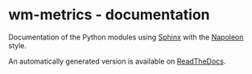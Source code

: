 wm-metrics - documentation
==========================

Documentation of the Python modules using [Sphinx] with the [Napoleon] style.

An automatically generated version is available on [ReadTheDocs].

[Sphinx]: http://sphinx-doc.org/
[Napoleon]: http://sphinxcontrib-napoleon.readthedocs.org/
[ReadTheDocs]: http://wm-metrics.readthedocs.org/
